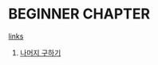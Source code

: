 # BEGINNER CHAPTER

[links](https://school.programmers.co.kr/learn/challenges/beginner?order=acceptance_desc&page=1)

1. [나머지 구하기](./1.get_remainder/index.js)
